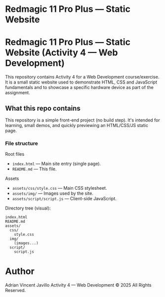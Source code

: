 # Redmagic 11 Pro Plus — Static Website

# Redmagic 11 Pro Plus — Static Website (Activity 4 — Web Development)

This repository contains Activity 4 for a Web Development course/exercise. It is a small static website used to demonstrate HTML, CSS and JavaScript fundamentals and to showcase a specific hardware device as part of the assignment.

## What this repo contains

This repository is a simple front-end project (no build step). It's intended for learning, small demos, and quickly previewing an HTML/CSS/JS static page.

### File structure

Root files

- `index.html` — Main site entry (single page).
- `README.md` — This file.

Assets

- `assets/css/style.css` — Main CSS stylesheet.
- `assets/img/` — Images used by the site.
- `assets/script/script.js` — Client-side JavaScript.

Directory tree (visual):

```
index.html
README.md
assets/
  css/
    style.css
  img/
    (images...)
  script/
    script.js
```

# Author

Adrian Vincent Javillo
Activity 4 — Web Development
© 2025 All Rights Reserved.
